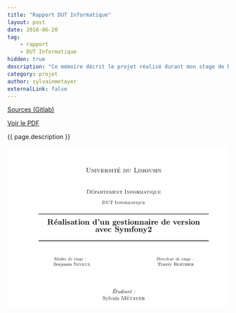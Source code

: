 ```yaml
---
title: "Rapport DUT Informatique"
layout: post
date: 2016-06-20
tag: 
    - rapport
    - DUT Informatique
hidden: true
description: "Ce mémoire décrit le projet réalisé durant mon stage de DUT Informatique"
category: projet
author: sylvainmetayer
externalLink: false
---
```


[Sources (Gitlab)](https://gitlab.com/ocyhc/memoire-dut-info/tree/master)

[Voir le PDF](https://gitlab.com/ocyhc/memoire-dut-info/blob/master/main.pdf)

{{ page.description }}

![Rapport de stage de DUT Informatique](/assets/images/projets/rapport_dut.png)
